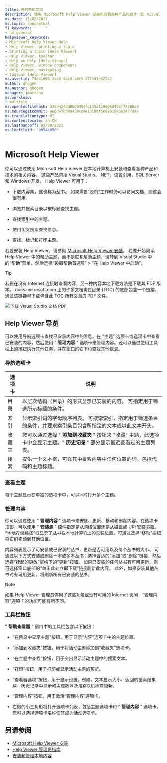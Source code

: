 ```yaml
---
title: 脱机帮助文档
description: 使用 Microsoft Help Viewer 安装和查看各种产品和技术（如 Visual Studio 和 .NET）的脱机帮助文档。
ms.date: 11/02/2017
ms.topic: conceptual
f1_keywords:
- hv_general
helpviewer_keywords:
- Microsoft Help Viewer Help
- Help Viewer, printing a topic
- printing a topic [Help Viewer]
- Help Viewer, toolbar
- Help on Help [Help Viewer]
- Help Viewer, window components
- Help Viewer, navigating
- toolbar [Help Viewer]
ms.assetid: 74e41666-2ce8-4ac0-a0e5-3723d1e322c2
author: ghogen
ms.author: ghogen
manager: jmartens
ms.workload:
- multiple
ms.openlocfilehash: 339d424dd0b09404fc135a119606d47cf7570be3
ms.sourcegitcommit: ae6d47b09a439cd0e13180f5e89510e3e347fd47
ms.translationtype: MT
ms.contentlocale: zh-CN
ms.lasthandoff: 02/08/2021
ms.locfileid: "99944090"
---
```

# <a name="microsoft-help-viewer"></a>Microsoft Help Viewer

你可以通过使用 Microsoft Help Viewer 在本地计算机上安装和查看各种产品和技术的相关内容。 这些产品包括 Visual Studio、.NET、语言引用、SQL Server 和 Windows 开发。 Help Viewer 可用于：

- 下载内容集，这也称为丛书。 如果需要“脱机”工作时仍可以访问文档，则这会很有用。

- 浏览并搜索目录以按标题查找主题。

- 查找索引中的主题。

- 使用全文搜索查找信息。

- 查找、标记和打印主题。

若要安装 Help Viewer，请参阅 [Microsoft Help Viewer 安装](../help-viewer/installation.md)。 若要开始阅读 Help Viewer 中的帮助主题，而不是联机帮助主题，请转到 Visual Studio 中的“帮助”菜单，然后选择“设置帮助首选项” > “在 Help Viewer 中启动”。

> [!TIP]
> 若要在没有 Internet 连接时查看内容，另一种内容本地下载方法是下载其 PDF 版本。 docs.microsoft.com 上的许多文档集在目录 (TOC) 的底部包含一个链接，通过该链接可下载包含此 TOC 所有文章的 PDF 文件。
>
> ![下载 Visual Studio 文档 PDF](media/overview/download-pdf.png)

## <a name="help-viewer-tour"></a>Help Viewer 导览

可以使用导航选项卡查找已安装内容中的信息，在 "主题" 选项卡或选项卡中查看已安装的内容，然后使用 " **管理内容** " 选项卡来管理内容。还可以通过使用工具栏上的按钮执行其他任务，并在窗口的右下角查找其他信息。

### <a name="navigation-tabs"></a>导航选项卡

|选项卡|说明|
|---|-----------|
|目录|以层次结构（目录）的形式显示已安装的内容。 可指定用于筛选所示标题的条件。|
|索引|显示索引词的字母顺序列表。 可搜索索引，指定用于筛选条目的条件，并要求索引条目包含所指定的文本或以此文本开头。|
|收藏夹|您可以通过选择 " **添加到收藏夹** " 按钮来 "收藏" 主题，此选项卡中会显示主题。" **历史记录** " 部分显示最近查看过的主题列表。|
|搜索|提供一个文本框，可在其中搜索内容中任何位置的词，包括代码和主题标题。|

### <a name="view-topics"></a>查看主题

每个主题显示在单独的选项卡中，可以同时打开多个主题。

### <a name="manage-content"></a>管理内容

你可以通过使用 " **管理内容** " 选项卡来安装、更新、移动和删除内容。在选项卡顶部，可以使用 " **安装源** " 控件指定是从网络位置还是从磁盘或 URI 安装书籍。 “本地存储路径”框显示了丛书在本地计算机上的安装位置，可通过选择“移动”按钮将它们移动到其他位置。

内容列表显示了可安装或已安装的丛书、更新是否可用以及每个丛书的大小。 可通过以下方式安装或删除一本或多本丛书：选择合适的“添加”或“删除”链接，然后选择“挂起的更改”窗格下的“更新”按钮。 如果已安装的任何丛书有可用更新，则可选择窗口底部的“单击此处立即下载”链接刷新此内容。 此外，如果安装其他丛书时有可用更新，将刷新所有已安装的丛书。

> [!NOTE]
> 如果 Help Viewer 管理员停用了这些功能或没有可用的 Internet 访问，“管理内容”选项卡的功能可能有所不同。

### <a name="toolbar-buttons"></a>工具栏按钮

" **帮助查看器** " 窗口中的工具栏包含以下按钮：

- “在目录中显示主题”按钮，用于显示“内容”选项卡中的主题位置。

- “添加到收藏夹”按钮，用于将活动主题添加到“收藏夹”选项卡。

- “在主题中查找”按钮，用于突出显示活动主题中的搜索文本。

- “打印”按钮，用于打印或显示活动主题的预览。

- “查看器选项”按钮，用于显示设置，例如，文本显示大小、返回的搜索结果数、历史记录中显示的主题数以及是否联机检查更新。

- “管理内容”按钮，用于激活“管理内容”选项卡。

- 右侧的小三角形将打开选项卡列表，包括主题选项卡和 " **管理内容** " 选项卡。您可以选择选项卡名称使其成为活动选项卡。

## <a name="see-also"></a>另请参阅

- [Microsoft Help Viewer 安装](../help-viewer/installation.md)
- [Help Viewer 管理员指南](../help-viewer/administrator-guide.md)
- [安装和管理本地内容](../help-viewer/install-manage-local-content.md)
